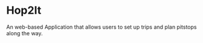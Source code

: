 # Hop2It
An web-based Application that allows users to set up trips and plan pitstops along the way.
